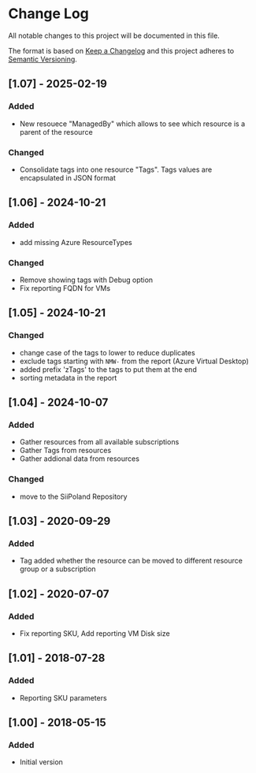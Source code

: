# Change Log

All notable changes to this project will be documented in this file.

The format is based on [Keep a Changelog](http://keepachangelog.com/)
and this project adheres to [Semantic Versioning](http://semver.org/).

## [1.07] - 2025-02-19

### Added

- New resouece "ManagedBy" which allows to see which resource is a parent of the resource

### Changed

- Consolidate tags into one resource "Tags". Tags values are encapsulated in JSON format


## [1.06] - 2024-10-21

### Added

- add missing Azure ResourceTypes

### Changed

- Remove showing tags with Debug option
- Fix reporting FQDN for VMs

## [1.05] - 2024-10-21

### Changed

- change case of the tags to lower to reduce duplicates
- exclude tags starting with `NMW-` from the report (Azure Virtual Desktop)
- added prefix 'zTags' to the tags to put them at the end
- sorting metadata in the report

## [1.04] - 2024-10-07

### Added

- Gather resources from all available subscriptions
- Gather Tags from resources
- Gather addional data from resources

### Changed

- move to the SiiPoland Repository

## [1.03] - 2020-09-29

### Added

- Tag added whether the resource can be moved to different resource group or a subscription

## [1.02] - 2020-07-07

### Added

- Fix reporting SKU, Add reporting VM Disk size

## [1.01] - 2018-07-28

### Added

- Reporting SKU parameters

## [1.00] - 2018-05-15

### Added

- Initial version
